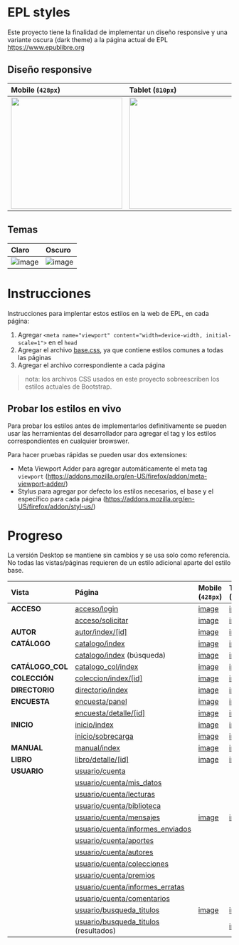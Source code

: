 # EPL styles

Este proyecto tiene la finalidad de implementar un diseño responsive y una variante oscura (dark theme) a la página actual de EPL https://www.epublibre.org

## Diseño responsive

| Mobile (`428px`) | Tablet (`810px`) | Desktop (`940px`) |
|:---|:---|:---|
|<img height="250px" src="https://github.com/user-attachments/assets/0dd674a7-26bf-4f59-98da-b2c9f7d8c91a">|<img height="250px" src="https://github.com/user-attachments/assets/aae5eb98-16c9-4be2-a18c-304b58214b67">|<img height="250px" src="https://github.com/user-attachments/assets/6ccda961-5659-4ddb-a88f-acff4d168d9e">|

## Temas

|Claro|Oscuro|
|:---|:---|
|![image](https://github.com/user-attachments/assets/d57c445a-4e2e-4c02-95bf-341d1c1f7231)|![image](https://github.com/user-attachments/assets/7bdb67e0-9bea-42da-a83b-815b1bf81ff4)|

# Instrucciones

Instrucciones para implentar estos estilos en la web de EPL, en cada página:

1. Agregar `<meta name="viewport" content="width=device-width, initial-scale=1">` en el `head`
2. Agregar el archivo [base.css](src/base.css), ya que contiene estilos comunes a todas las páginas
3. Agregar el archivo correspondiente a cada página

> nota: los archivos CSS usados en este proyecto sobreescriben los estilos actuales de Bootstrap.

## Probar los estilos en vivo

Para probar los estilos antes de implementarlos definitivamente se pueden usar las herramientas del desarrollador para agregar el tag y los estilos correspondientes en cualquier browswer.

Para hacer pruebas rápidas se pueden usar dos extensiones:
- Meta Viewport Adder para agregar automáticamente el meta tag `viewport` (https://addons.mozilla.org/en-US/firefox/addon/meta-viewport-adder/)
- Stylus para agregar por defecto los estilos necesarios, el base y el específico para cada página (https://addons.mozilla.org/en-US/firefox/addon/styl-us/)

# Progreso

La versión Desktop se mantiene sin cambios y se usa solo como referencia. No todas las vistas/páginas requieren de un estilo adicional aparte del estilo base.

| Vista | Página | Mobile (`428px`) | Tablet (`810px`) | Desktop (`940px`) | Desktop dark |
|:---|:---|:---|:---|:---|:---|
|__ACCESO__|[acceso/login](https://www.epublibre.org/acceso/login)|[image](https://github.com/user-attachments/assets/3306c135-b9fc-4a01-a12c-cafd12ca3273)|[image](https://github.com/user-attachments/assets/a8e7cfc1-75be-4d95-b4c5-9b67891af66b)|[image](https://github.com/user-attachments/assets/e4ee8efa-d58d-43ae-a7ed-3d76fa0fa55b)|[image](https://github.com/user-attachments/assets/3343bc32-86e5-47da-812c-79531ded077d)|
||[acceso/solicitar](https://www.epublibre.org/acceso/solicitar)|[image](https://github.com/user-attachments/assets/23fa04d8-c0c9-43b4-ac81-32fc5b917e68)|[image](https://github.com/user-attachments/assets/2e080616-f7f2-4c31-89b6-743d40aae4ea)|[image](https://github.com/user-attachments/assets/3b0950cf-38f8-43cd-a4c3-b85c819f99c5)|[image](https://github.com/user-attachments/assets/b6089aaa-f576-4f3a-b653-0c9c827e979a)|
|__AUTOR__|[autor/index/[id]](https://www.epublibre.org/autor/index/216)|[image](https://github.com/user-attachments/assets/17284229-5ff1-4ae4-9306-81740e63b4cf)|[image](https://github.com/user-attachments/assets/70b4c377-ae83-4620-8cdd-9ca15ea385df)|[image](https://github.com/user-attachments/assets/2ac8711a-eca7-45b2-8099-7df422dba2a1)|[image](https://github.com/user-attachments/assets/4efec2aa-23cb-4f9c-bb16-54d9e75e14cb)|
|__CATÁLOGO__|[catalogo/index](https://www.epublibre.org/catalogo/index)|[image](https://github.com/user-attachments/assets/9be60ed7-50a6-486f-9b96-92f04e076556)|[image](https://github.com/user-attachments/assets/c807dca9-2bbf-4501-bf70-56d2878b8f06)|[image](https://github.com/user-attachments/assets/9578d1e6-8608-4422-9b95-baeee64b1ca1)|[image](https://github.com/user-attachments/assets/12603479-571f-41ab-a13f-14c9059ee92d)|
||[catalogo/index](https://www.epublibre.org/catalogo/index) (búsqueda)|[image](https://github.com/user-attachments/assets/50914379-54c6-4aaf-bc41-9aedd3e17e7c)|[image](https://github.com/user-attachments/assets/051d26ea-29ae-4367-9812-b89eff7744f3)|[image](https://github.com/user-attachments/assets/9f89ecc4-a388-47f2-81da-a961a17aa6f7)|[image](https://github.com/user-attachments/assets/261adce4-1b42-4c97-80b4-3cb70516b7bf)|
|__CATÁLOGO_COL__|[catalogo_col/index](https://www.epublibre.org/catalogo_col/index)|[image](https://github.com/user-attachments/assets/a0226160-05f9-49d1-9f6c-6200adf6d440)|[image](https://github.com/user-attachments/assets/bd0842e6-fa32-4326-97a2-2d669609adf1)|[image](https://github.com/user-attachments/assets/30766963-75e9-4271-a37d-421433b14c2f)|[image](https://github.com/user-attachments/assets/fdde4706-fc9d-4766-ade6-6ecbd4c038b7)|
|__COLECCIÓN__|[coleccion/index/[id]](https://www.epublibre.org/coleccion/index/1534)|[image](https://github.com/user-attachments/assets/904a3f12-6f5e-45f8-afc9-96f8ab74e11c)|[image](https://github.com/user-attachments/assets/729c9ffd-d636-4b4f-860e-41be24922e03)|[image](https://github.com/user-attachments/assets/dc0ed3b6-64d1-4f8c-b182-f09d65b95b7e)|[image](https://github.com/user-attachments/assets/72059fdc-b60a-494b-9768-57db1fc9df83)|
|__DIRECTORIO__|[directorio/index](https://www.epublibre.org/directorio/index)|[image](https://github.com/user-attachments/assets/e18bd789-1ae9-462a-8e2b-fca531d9c2a5)|[image](https://github.com/user-attachments/assets/41a1c711-582d-4efb-986a-83e66a2f5d7d)|[image](https://github.com/user-attachments/assets/5c6bb100-b6ab-430d-b46d-66b1af846204)|[image](https://github.com/user-attachments/assets/889d9c39-c7cf-443a-82e2-08de0ebe2547)|
|__ENCUESTA__|[encuesta/panel](https://www.epublibre.org/encuesta/panel)|[image](https://github.com/user-attachments/assets/7962d221-4826-42d4-bfeb-02e714d77491)|[image](https://github.com/user-attachments/assets/ab2e531c-8095-4333-8f0f-1d1dd9d5942e)|[image](https://github.com/user-attachments/assets/1c6b02f8-4043-4745-a579-fc012b9ae2d8)|[image](https://github.com/user-attachments/assets/c2b5e819-0916-464c-8532-965598e8a896)|
||[encuesta/detalle/[id]](https://www.epublibre.org/encuesta/detalle/37)|[image](https://github.com/user-attachments/assets/83f3646a-33e0-4fc5-98ac-83e962ec99fd)|[image](https://github.com/user-attachments/assets/aeb24483-79df-4874-908c-173f45a16969)|[image](https://github.com/user-attachments/assets/d52f9a17-5b3f-4c61-af48-f2ad935527e1)|[image](https://github.com/user-attachments/assets/88480862-66f9-457c-a00e-b7f5d767a588)|
|__INICIO__|[inicio/index](https://www.epublibre.org/inicio/index)|[image](https://github.com/user-attachments/assets/2f612411-72ca-4cbc-83e4-8254e93771ea)|[image](https://github.com/user-attachments/assets/bd461d9a-592b-4faf-9548-8e68f0a3a516)|[image](https://github.com/user-attachments/assets/afaf23af-ad0d-4c33-876a-369897fe7e53)|[image](https://github.com/user-attachments/assets/188cec03-3ec0-4caa-a534-a8b601ff4366)|
||[inicio/sobrecarga](https://www.epublibre.org/inicio/sobrecarga)|[image](https://github.com/user-attachments/assets/5bcdfac8-0619-4f14-80ca-82c40d8f7c94)|[image](https://github.com/user-attachments/assets/3c166327-72f7-40d0-8131-1b1b96476de3)|[image](https://github.com/user-attachments/assets/19108142-417c-47f4-be7e-c86b1582a021)|[image](https://github.com/user-attachments/assets/feec6ead-6bcd-4ac5-af01-b70a44b417a1)|
|__MANUAL__|[manual/index](https://www.epublibre.org/manual/index)|[image](https://github.com/user-attachments/assets/0ac96d15-4c69-4d7d-8d9d-6b74cd919a2b)|[image](https://github.com/user-attachments/assets/c7ebfb95-7ab4-46d2-a900-c71c4e3519d2)|[image](https://github.com/user-attachments/assets/8fb51fd3-1353-4929-a481-0a6f35fb807d)|[image](https://github.com/user-attachments/assets/71580b06-3d24-47bf-b188-395b8e65900d)|
|__LIBRO__|[libro/detalle/[id]](https://www.epublibre.org/libro/detalle/19293)|[image](https://github.com/user-attachments/assets/70ae847b-f15e-4457-b42d-dfe7ccc4d466)|[image](https://github.com/user-attachments/assets/f51d4072-4413-47dc-891c-24007f46a07c)|[image](https://github.com/user-attachments/assets/b3e8ddbe-34a8-40a1-b6de-716dcabaf052)|[image](https://github.com/user-attachments/assets/f226b850-d2cc-4105-bb12-aa20497aa335)|
|__USUARIO__|[usuario/cuenta](https://www.epublibre.org/usuario/cuenta)||
||[usuario/cuenta/mis_datos](https://www.epublibre.org/usuario/cuenta/mis_datos)||
||[usuario/cuenta/lecturas](https://www.epublibre.org/usuario/cuenta/lecturas)||
||[usuario/cuenta/biblioteca](https://www.epublibre.org/usuario/cuenta/biblioteca)||
||[usuario/cuenta/mensajes](https://www.epublibre.org/usuario/cuenta/mensajes)|[image](https://github.com/user-attachments/assets/dd918f98-3aa6-4586-8be0-1ab2d517c7c2)|[image](https://github.com/user-attachments/assets/9c9d5989-9188-499f-82cc-4a707fde07c5)|[image](https://github.com/user-attachments/assets/0a42e941-1157-4eb5-ba8d-95940887e359)|[image](https://github.com/user-attachments/assets/e423c0e3-ff2c-4a91-8e40-75a865e056c8)|
||[usuario/cuenta/informes_enviados](https://www.epublibre.org/usuario/cuenta/informes_enviados)||
||[usuario/cuenta/aportes](https://www.epublibre.org/usuario/cuenta/aportes)||
||[usuario/cuenta/autores](https://www.epublibre.org/usuario/cuenta/autores)||
||[usuario/cuenta/colecciones](https://www.epublibre.org/usuario/cuenta/colecciones)||
||[usuario/cuenta/premios](https://www.epublibre.org/usuario/cuenta/premios)||
||[usuario/cuenta/informes_erratas](https://www.epublibre.org/usuario/cuenta/informes_erratas)||
||[usuario/cuenta/comentarios](https://www.epublibre.org/usuario/cuenta/comentarios)||
||[usuario/busqueda_titulos](https://www.epublibre.org/usuario/busqueda_titulos)|[image](https://github.com/user-attachments/assets/6e75b6d3-cb33-4142-96a4-0d62bfb55630)|[image](https://github.com/user-attachments/assets/5fe0a940-1168-4cfe-8766-32310e33e44d)|[image](https://github.com/user-attachments/assets/e4fe5291-4d01-4cd9-bb9b-60707c7f96ab)|[image](https://github.com/user-attachments/assets/4fe13a66-07b7-412f-9465-4d0bc0cbac4e)|
||[usuario/busqueda_titulos](https://www.epublibre.org/usuario/busqueda_titulos) (resultados)||[image](https://github.com/user-attachments/assets/3c1d640b-672e-42dd-a65c-db81ca80cd16)|[image](https://github.com/user-attachments/assets/1a81b57e-6c54-4da1-a3e4-cfc458f77959)|[image](https://github.com/user-attachments/assets/b755f218-7832-4424-a594-b4ae8358d43e)|
